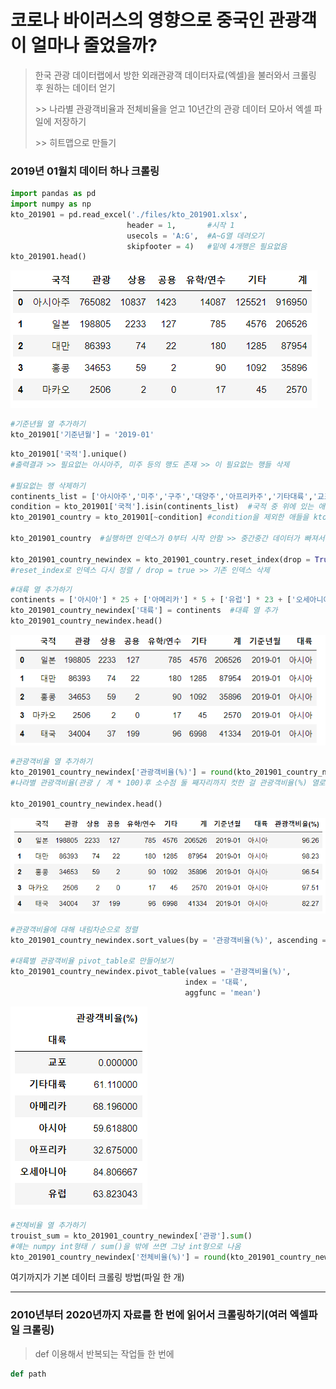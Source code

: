 #  코로나 바이러스의 영향으로 중국인 관광객이 얼마나 줄었을까?

> 한국 관광 데이터랩에서 방한 외래관광객 데이터자료(엑셀)을 불러와서 크롤링 후 원하는 데이터 얻기
>
> \>> 나라별 관광객비율과 전체비율을 얻고 10년간의 관광 데이터 모아서 엑셀 파일에 저장하기
>
> \>> 히트맵으로 만들기



### 2019년 01월치 데이터 하나 크롤링

```python
import pandas as pd
import numpy as np
kto_201901 = pd.read_excel('./files/kto_201901.xlsx',
                          header = 1,		#시작 1
                          usecols = 'A:G',	#A~G열 데려오기
                          skipfooter = 4)	#밑에 4개행은 필요없음
kto_201901.head()
```

![image-20220114152831628](Crawling_CoronaVirus.assets/image-20220114152831628.png)

```python
#기준년월 열 추가하기
kto_201901['기준년월'] = '2019-01'
```

```python
kto_201901['국적'].unique()
#출력결과 >> 필요없는 아시아주, 미주 등의 행도 존재 >> 이 필요없는 행들 삭제

#필요없는 행 삭제하기
continents_list = ['아시아주','미주','구주','대양주','아프리카주','기타대륙','교포소계']
condition = kto_201901['국적'].isin(continents_list)	#국적 중 위에 있는 애들을 condition으로
kto_201901_country = kto_201901[~condition] #condition을 제외한 애들을 kto_201901_country에 저장

kto_201901_country  #실행하면 인덱스가 0부터 시작 안함 >> 중간중간 데이터가 빠져서 >> 다시 만들어

kto_201901_country_newindex = kto_201901_country.reset_index(drop = True)
#reset_index로 인덱스 다시 정렬 / drop = true >> 기존 인덱스 삭제
```

```python
#대륙 열 추가하기
continents = ['아시아'] * 25 + ['아메리카'] * 5 + ['유럽'] * 23 + ['오세아니아'] * 3 + ['아프리카'] * 2 + ['기타대륙'] + ['교포']
kto_201901_country_newindex['대륙'] = continents  #대륙 열 추가
kto_201901_country_newindex.head()
```

![image-20220114154125641](Crawling_CoronaVirus.assets/image-20220114154125641.png)

```python
#관광객비율 열 추가하기
kto_201901_country_newindex['관광객비율(%)'] = round(kto_201901_country_newindex['관광'] / kto_201901_country_newindex['계'] * 100, 2) 
#나라별 관광객비율(관광 / 계 * 100)후 소수점 둘 째자리까지 컷한 걸 관광객비율(%) 열로 추가

kto_201901_country_newindex.head()
```

![image-20220114154405090](Crawling_CoronaVirus.assets/image-20220114154405090.png)

```python
#관광객비율에 대해 내림차순으로 정렬
kto_201901_country_newindex.sort_values(by = '관광객비율(%)', ascending = False,inplace = False)		#inplace >> True로 하면 데이터 저장되는 거

#대륙별 관광객비율 pivot_table로 만들어보기
kto_201901_country_newindex.pivot_table(values = '관광객비율(%)',
                                       index = '대륙',
                                       aggfunc = 'mean')
```

![image-20220114160531576](Crawling_CoronaVirus.assets/image-20220114160531576.png)

```python
#전체비율 열 추가하기
trouist_sum = kto_201901_country_newindex['관광'].sum()
#얘는 numpy int형태 / sum()을 밖에 쓰면 그냥 int형으로 나옴
kto_201901_country_newindex['전체비율(%)'] = round(kto_201901_country_newindex['관광'] / tourist_sum * 100, 1)
```



여기까지가 기본 데이터 크롤링 방법(파일 한 개)

---

### 2010년부터 2020년까지 자료를 한 번에 읽어서 크롤링하기(여러 엑셀파일 크롤링)

> def 이용해서 반복되는 작업들 한 번에



```python
def path
```

